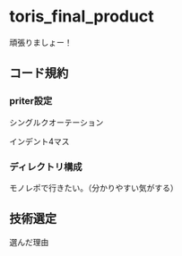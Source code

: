 # toris_final_product

頑張りましょー！

## コード規約
### priter設定
シングルクオーテーション

インデント4マス

### ディレクトリ構成
モノレポで行きたい。（分かりやすい気がする）

## 技術選定
選んだ理由
